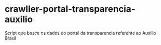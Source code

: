 # crawller-portal-transparencia-auxilio
Script que busca os dados do portal da transparencia referente ao Auxilio Brasil
